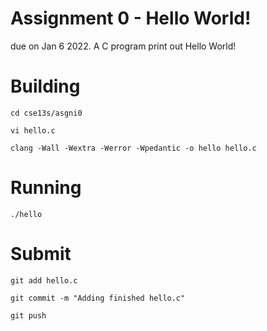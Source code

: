 # Assignment 0 - Hello World!
due on Jan 6 2022.
A C program print out Hello World!

# Building
```
cd cse13s/asgni0
```
```
vi hello.c
```
```
clang -Wall -Wextra -Werror -Wpedantic -o hello hello.c
```

# Running
```
./hello
```

# Submit
```
git add hello.c
```
```
git commit -m "Adding finished hello.c"
```
```
git push
```

